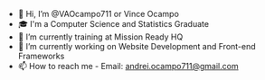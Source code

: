 - 👋 Hi, I’m @VAOcampo711 or Vince Ocampo
- 🎓 I'm a Computer Science and Statistics Graduate
- 🌱 I’m currently training at Mission Ready HQ
- 👀 I’m currently working on Website Development and Front-end Frameworks
- 📫 How to reach me - Email: andrei.ocampo711@gmail.com

<!---
VAOcampo711/VAOcampo711 is a ✨ special ✨ repository because its `README.md` (this file) appears on your GitHub profile.
You can click the Preview link to take a look at your changes.
--->
